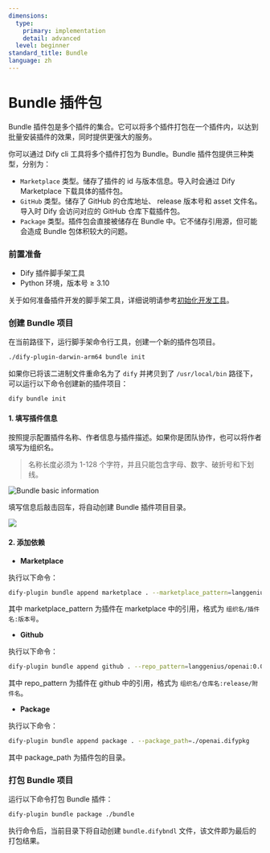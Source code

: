 ```yaml
---
dimensions:
  type:
    primary: implementation
    detail: advanced
  level: beginner
standard_title: Bundle
language: zh
---
```


# Bundle 插件包

Bundle 插件包是多个插件的集合。它可以将多个插件打包在一个插件内，以达到批量安装插件的效果，同时提供更强大的服务。

你可以通过 Dify cli 工具将多个插件打包为 Bundle。Bundle 插件包提供三种类型，分别为：

* `Marketplace` 类型。储存了插件的 id 与版本信息。导入时会通过 Dify Marketplace 下载具体的插件包。
* `GitHub` 类型。储存了 GitHub 的仓库地址、 release 版本号和 asset 文件名。导入时 Dify 会访问对应的 GitHub 仓库下载插件包。
* `Package` 类型。插件包会直接被储存在 Bundle 中。它不储存引用源，但可能会造成 Bundle 包体积较大的问题。

### 前置准备

* Dify 插件脚手架工具
* Python 环境，版本号 ≥ 3.10

关于如何准备插件开发的脚手架工具，详细说明请参考[初始化开发工具](initialize-development-tools.md)。

### 创建 Bundle 项目

在当前路径下，运行脚手架命令行工具，创建一个新的插件包项目。

```bash
./dify-plugin-darwin-arm64 bundle init
```

如果你已将该二进制文件重命名为了 `dify` 并拷贝到了 `/usr/local/bin` 路径下，可以运行以下命令创建新的插件项目：

```bash
dify bundle init
```

#### 1. 填写插件信息

按照提示配置插件名称、作者信息与插件描述。如果你是团队协作，也可以将作者填写为组织名。

> 名称长度必须为 1-128 个字符，并且只能包含字母、数字、破折号和下划线。

![Bundle basic information](https://assets-docs.dify.ai/2024/12/03a1c4cdc72213f09523eb1b40832279.png)

填写信息后敲击回车，将自动创建 Bundle 插件项目目录。

![](https://assets-docs.dify.ai/2024/12/356d1a8201fac3759bf01ee64e79a52b.png)

#### 2. 添加依赖

* **Marketplace**

执行以下命令：

```bash
dify-plugin bundle append marketplace . --marketplace_pattern=langgenius/openai:0.0.1
```

其中 marketplace\_pattern 为插件在 marketplace 中的引用，格式为 `组织名/插件名:版本号`。

* **Github**

执行以下命令：

```bash
dify-plugin bundle append github . --repo_pattern=langgenius/openai:0.0.1/openai.difypkg
```

其中 repo\_pattern 为插件在 github 中的引用，格式为 `组织名/仓库名:release/附件名`。

* **Package**

执行以下命令：

```bash
dify-plugin bundle append package . --package_path=./openai.difypkg
```

其中 package\_path 为插件包的目录。

### 打包 Bundle 项目

运行以下命令打包 Bundle 插件：

```bash
dify-plugin bundle package ./bundle
```

执行命令后，当前目录下将自动创建 `bundle.difybndl` 文件，该文件即为最后的打包结果。